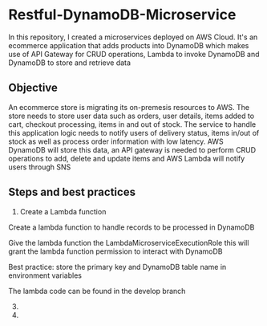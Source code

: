 # Restful-DynamoDB-Microservice
In this repository, I created a microservices deployed on AWS Cloud. It's an ecommerce application that adds products into DynamoDB which makes use of API Gateway for CRUD operations, Lambda to invoke DynamoDB and DynamoDB to store and retrieve data 

## Objective
An ecommerce store is migrating its on-premesis resources to AWS. The store needs to store user data such as orders, user details, items added to cart, checkout processing, items in and out of stock. The service to handle this application logic needs to notify users of delivery status, items in/out of stock as well as process order information with low latency. AWS DynamoDB will store this data, an API gateway is needed to perform CRUD operations to add, delete and update items and AWS Lambda will notify users through SNS 

## Steps and best practices

1. Create a Lambda function

   
Create a lambda function to handle records to be processed in DynamoDB

Give the lambda function the LambdaMicroserviceExecutionRole this will grant the lambda function permission to interact with DynamoDB

Best practice: store the primary key and DynamoDB table name in environment variables

The lambda code can be found in the develop branch

3. 

4. 
